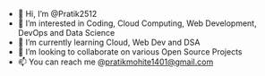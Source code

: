 - 👋 Hi, I’m @Pratik2512
- 👀 I’m interested in Coding, Cloud Computing, Web Development, DevOps and Data Science
- 🌱 I’m currently learning Cloud, Web Dev and DSA
- 💞️ I’m looking to collaborate on various Open Source Projects
- 📫 You can reach me @pratikmohite1401@gmail.com

<!---
Pratik2512/Pratik2512 is a ✨ special ✨ repository because its `README.md` (this file) appears on your GitHub profile.
You can click the Preview link to take a look at your changes.
--->
